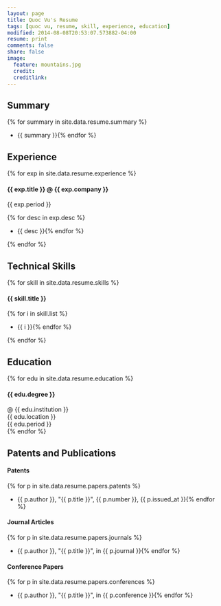 ```yaml
---
layout: page
title: Quoc Vu's Resume
tags: [quoc vu, resume, skill, experience, education]
modified: 2014-08-08T20:53:07.573882-04:00
resume: print
comments: false
share: false
image:
  feature: mountains.jpg
  credit: 
  creditlink: 
---
```


## Summary

{% for summary in site.data.resume.summary %}
* {{ summary }}{% endfor %}

## Experience

{% for exp in site.data.resume.experience %}

#### {{ exp.title }} @ {{ exp.company }}

{{ exp.period }}

{% for desc in exp.desc %}
* {{ desc }}{% endfor %}

{% endfor %}

## Technical Skills

{% for skill in site.data.resume.skills %}

#### {{ skill.title }}

{% for i in skill.list %}
* {{ i }}{% endfor %}

{% endfor %}

## Education

{% for edu in site.data.resume.education %}
#### {{ edu.degree }} 
@ {{ edu.institution }}  
{{ edu.location }}  
{{ edu.period }}  
{% endfor %}

## Patents and Publications

#### Patents

{% for p in site.data.resume.papers.patents %}
* {{ p.author }}, "{{ p.title }}", {{ p.number }}, {{ p.issued_at }}{% endfor %}

#### Journal Articles

{% for p in site.data.resume.papers.journals %}
* {{ p.author }}, "{{ p.title }}", in {{ p.journal }}{% endfor %}

#### Conference Papers

{% for p in site.data.resume.papers.conferences %}
* {{ p.author }}, "{{ p.title }}", in {{ p.conference }}{% endfor %}
